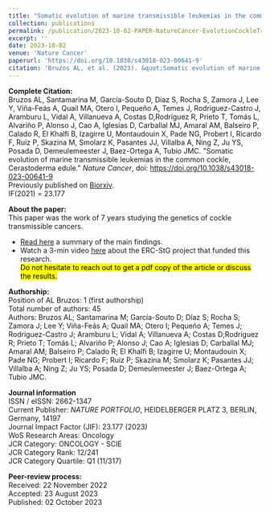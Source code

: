 ```yaml
---
title: "Somatic evolution of marine transmissible leukemias in the common cockle"
collection: publications
permalink: /publication/2023-10-02-PAPER-NatureCancer-EvolutionCockleTransmissibleCancers
excerpt: ''
date: 2023-10-02
venue: 'Nature Cancer'
paperurl: 'https://doi.org/10.1038/s43018-023-00641-9'
citation: 'Bruzos AL, et al. (2023). &quot;Somatic evolution of marine transmissible leukemias in the common cockle, Cerastoderma edule.&quot; <i>Nature Cancer</i>. doi: https://doi.org/10.1038/s43018-023-00641-9 - IF(2021) = 23.177'
---
```


**Complete Citation:**  
Bruzos AL, Santamarina M, García-Souto D, Díaz S, Rocha S, Zamora J, Lee Y, Viña-Feás A, Quail MA, Otero I, Pequeño A, Temes J, Rodriguez-Castro J, Aramburu L, Vidal A, Villanueva A, Costas D,Rodríguez R, Prieto T, Tomás L, Alvariño P, Alonso J, Cao A, Iglesias D, Carballal MJ, Amaral AM, Balseiro P, Calado R, El Khalfi B, Izagirre U, Montaudouin X, Pade NG, Probert I, Ricardo F, Ruiz P, Skazina M, Smolarz K, Pasantes JJ, Villalba A, Ning Z, Ju YS, Posada D, Demeulemeester J, Baez-Ortega A, Tubio JMC. "Somatic evolution of marine transmissible leukemias in the common cockle, Cerastoderma edule." <i>Nature Cancer</i>, doi: https://doi.org/10.1038/s43018-023-00641-9  
Previously published on [Biorxiv](https://www.biorxiv.org/content/10.1101/2022.08.06.503021v1).   
IF(2021) = 23.177  

**About the paper:**  
This paper was the work of 7 years studying the genetics of cockle transmissible cancers.  
* [Read here](https://cancercommunity.nature.com/posts/evolutionary-insights-into-cockle-transmissible-cancers) a summary of the main findings.  
* Watch a 3-min video [here](https://www.youtube.com/watch?v=Ig3-LggH9Rs&list=PLoM6RxNCUIv89Of2_GZjb7VRvn7uemf5k&index=2) about the ERC-StG project that funded this research.  
<mark>Do not hesitate to reach out to get a pdf copy of the article or discuss the results.</mark>  

**Authorship:**  
Position of AL Bruzos: 1 (first authorship)  
Total number of authors: 45  
Authors: Bruzos AL; Santamarina M; García-Souto D; Díaz S; Rocha S; Zamora J; Lee Y; Viña-Feás A; Quail MA; Otero I; Pequeño A; Temes J; Rodriguez-Castro J; Aramburu L; Vidal A; Villanueva A; Costas D;Rodríguez R; Prieto T; Tomás L; Alvariño P; Alonso J; Cao A; Iglesias D; Carballal MJ; Amaral AM; Balseiro P; Calado R; El Khalfi B; Izagirre U; Montaudouin X; Pade NG; Probert I; Ricardo F; Ruiz P; Skazina M; Smolarz K; Pasantes JJ; Villalba A; Ning Z; Ju YS; Posada D; Demeulemeester J; Baez-Ortega A; Tubio JMC.  

**Journal information**  
ISSN / eISSN:  2662-1347  
Current Publisher: *NATURE PORTFOLIO*, HEIDELBERGER PLATZ 3, BERLIN, Germany, 14197  
Journal Impact Factor (JIF): 23.177 (2023)  
WoS Research Areas: Oncology  
JCR Category: ONCOLOGY - SCIE  
JCR Category Rank: 12/241  
JCR Category Quartile: Q1 (11/317)    

**Peer-review process:**  
Received: 22 November 2022  
Accepted: 23 August 2023  
Published: 02 October 2023  
